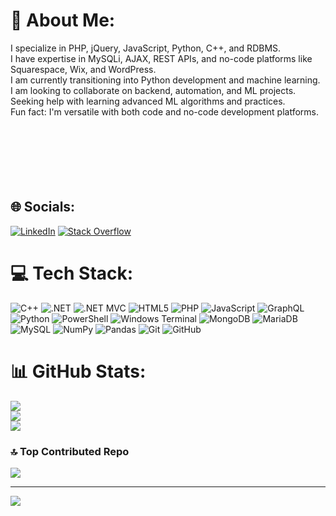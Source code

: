 # 💫 About Me:
I specialize in PHP, jQuery, JavaScript, Python, C++, and RDBMS.<br>I have expertise in MySQLi, AJAX, REST APIs, and no-code platforms like Squarespace, Wix, and WordPress.<br>I am currently transitioning into Python development and machine learning.<br>I am looking to collaborate on backend, automation, and ML projects.<br>Seeking help with learning advanced ML algorithms and practices.<br>Fun fact: I'm versatile with both code and no-code development platforms.<br><br><br><br><br><br><br>


## 🌐 Socials:
[![LinkedIn](https://img.shields.io/badge/LinkedIn-%230077B5.svg?logo=linkedin&logoColor=white)](https://linkedin.com/in/https://www.linkedin.com/in/shubhamakad3vil) [![Stack Overflow](https://img.shields.io/badge/-Stackoverflow-FE7A16?logo=stack-overflow&logoColor=white)](https://stackoverflow.com/users/https://stackoverflow.com/users/18438825/shubham-raj) 

# 💻 Tech Stack:
![C++](https://img.shields.io/badge/c++-%2300599C.svg?style=for-the-badge&logo=c%2B%2B&logoColor=white) 
![.NET](https://img.shields.io/badge/.NET-512BD4?style=for-the-badge&logo=dotnet&logoColor=white)
![.NET MVC](https://img.shields.io/badge/.NET%20MVC-5C2D91?style=for-the-badge&logo=dotnet&logoColor=white)
![HTML5](https://img.shields.io/badge/html5-%23E34F26.svg?style=for-the-badge&logo=html5&logoColor=white) 
![PHP](https://img.shields.io/badge/php-%23777BB4.svg?style=for-the-badge&logo=php&logoColor=white) 
![JavaScript](https://img.shields.io/badge/javascript-%23323330.svg?style=for-the-badge&logo=javascript&logoColor=%23F7DF1E) 
![GraphQL](https://img.shields.io/badge/-GraphQL-E10098?style=for-the-badge&logo=graphql&logoColor=white) 
![Python](https://img.shields.io/badge/python-3670A0?style=for-the-badge&logo=python&logoColor=ffdd54) 
![PowerShell](https://img.shields.io/badge/PowerShell-%235391FE.svg?style=for-the-badge&logo=powershell&logoColor=white) 
![Windows Terminal](https://img.shields.io/badge/Windows%20Terminal-%234D4D4D.svg?style=for-the-badge&logo=windows-terminal&logoColor=white) 
![MongoDB](https://img.shields.io/badge/MongoDB-%234ea94b.svg?style=for-the-badge&logo=mongodb&logoColor=white) 
![MariaDB](https://img.shields.io/badge/MariaDB-003545?style=for-the-badge&logo=mariadb&logoColor=white) 
![MySQL](https://img.shields.io/badge/mysql-4479A1.svg?style=for-the-badge&logo=mysql&logoColor=white) 
![NumPy](https://img.shields.io/badge/numpy-%23013243.svg?style=for-the-badge&logo=numpy&logoColor=white) 
![Pandas](https://img.shields.io/badge/pandas-%23150458.svg?style=for-the-badge&logo=pandas&logoColor=white) 
![Git](https://img.shields.io/badge/git-%23F05033.svg?style=for-the-badge&logo=git&logoColor=white) 
![GitHub](https://img.shields.io/badge/github-%23121011.svg?style=for-the-badge&logo=github&logoColor=white)

# 📊 GitHub Stats:
![](https://github-readme-stats.vercel.app/api?username=websuprime&theme=dark&hide_border=false&include_all_commits=false&count_private=false)<br/>
![](https://github-readme-streak-stats.herokuapp.com/?user=websuprime&theme=dark&hide_border=false)<br/>
![](https://github-readme-stats.vercel.app/api/top-langs/?username=websuprime&theme=dark&hide_border=false&include_all_commits=false&count_private=false&layout=compact)

### 🔝 Top Contributed Repo
![](https://github-contributor-stats.vercel.app/api?username=websuprime&limit=5&theme=dark&combine_all_yearly_contributions=true)

---
[![](https://visitcount.itsvg.in/api?id=websuprime&icon=0&color=0)](https://visitcount.itsvg.in)

<!-- Proudly created with GPRM ( https://gprm.itsvg.in ) -->
